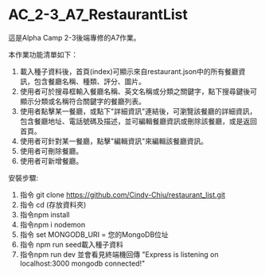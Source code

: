 # AC_2-3_A7_RestaurantList
這是Alpha Camp 2-3後端專修的A7作業。

本作業功能清單如下：
  1. 載入種子資料後，首頁(index)可顯示來自restaurant.json中的所有餐廳資訊，包含餐廳名稱、種類、評分、圖片。
  2. 使用者可於搜尋框輸入餐廳名稱、英文名稱或分類之關鍵字，點下搜尋鍵後可顯示分類或名稱符合關鍵字的餐廳列表。
  3. 使用者點擊某一餐廳，或點下"詳細資訊"連結後，可瀏覽該餐廳的詳細資訊，包含餐廳地址、電話號碼及描述，並可編輯餐廳資訊或刪除該餐廳，或是返回首頁。
  4. 使用者可針對某一餐廳，點擊"編輯資訊"來編輯該餐廳資訊。
  5. 使用者可刪除餐廳。
  6. 使用者可新增餐廳。

安裝步驟:
1. 指令 git clone https://github.com/Cindy-Chiu/restaurant_list.git
2. 指令 cd (存放資料夾)
3. 指令npm install
4. 指令npm i nodemon
5. 指令 set MONGODB_URI = 您的MongoDB位址
6. 指令 npm run seed載入種子資料
7. 指令npm run dev 並會看見終端機回傳
"Express is listening on localhost:3000
mongodb connected!"
